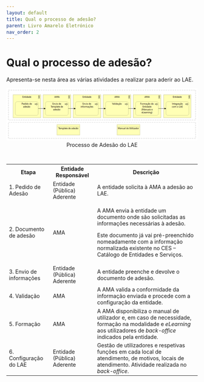 ```yaml
---
layout: default
title: Qual o processo de adesão?
parent: Livro Amarelo Eletrónico
nav_order: 2
---
```

# Qual o processo de adesão?

Apresenta-se nesta área as várias atividades a realizar para aderir ao LAE.

<div style="text-align: center;">
  <img src="../../assets/images/LAE%20adesao.png" alt="Processo de Adesão do LAE">
</div>
 <div style="text-align: center;">Processo de Adesão do LAE</div>
<br>

<table>
  <caption></caption>
  <tr>
    <th >Etapa</th>
    <th >Entidade Responsável</th>
    <th >Descrição</th>
  </tr>
  <tr>
    <td>1. Pedido de Adesão</td>
    <td>Entidade (Pública) Aderente</td>
    <td>A entidade solicita à AMA a adesão ao LAE.</td>
  </tr>
  <tr>
    <td>2. Documento de adesão</td>
    <td>AMA</td>
    <td>
      <p>A AMA envia à entidade um documento onde são solicitadas as informações necessárias à adesão.</p>
      <p>Este documento já vai pré-preenchido nomeadamente com a informação normalizada existente no CES – Catálogo de Entidades e Serviços.</p>
    </td>
  </tr>
  <tr>
    <td>3. Envio de informações</td>
    <td>Entidade (Pública) Aderente</td>
    <td>A entidade preenche e devolve o documento de adesão.</td>
  </tr>
  <tr>
    <td>4. Validação</td>
    <td>AMA</td>
    <td>A AMA valida a conformidade da informação enviada e procede com a configuração da entidade.</td>
  </tr>
  <tr>
    <td>5. Formação</td>
    <td>AMA</td>
    <td>
      A AMA disponibiliza o manual de utilizador e, em caso de necessidade, formação na modalidade e <em>eLearning</em> aos utilizadores de <em>back-office</em> indicados pela entidade.
    </td>
  </tr>
  <tr>
    <td>6. Configuração do LAE</td>
    <td>Entidade (Pública) Aderente</td>
    <td>Gestão de utilizadores e respetivas funções em cada local de atendimento, de motivos, locais de atendimento. Atividade realizada no <em>back-office</em>.</td>
  </tr>
</table>
